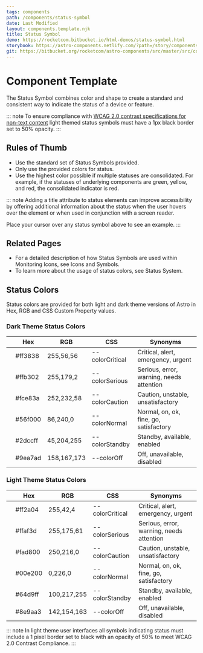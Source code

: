 ```yaml
---
tags: components
path: /components/status-symbol
date: Last Modified
layout: components.template.njk
title: Status Symbol
demo: https://rocketcom.bitbucket.io/html-demos/status-symbol.html
storybook: https://astro-components.netlify.com/?path=/story/components-story--status-symbol
git: https://bitbucket.org/rocketcom/astro-components/src/master/src/components/status-symbol/
---
```


# Component Template

The Status Symbol combines color and shape to create a standard and consistent way to indicate the status of a device or feature.

::: note
To ensure compliance with [WCAG 2.0 contrast specifications for non-text content](https://www.w3.org/WAI/standards-guidelines/wcag/new-in-21/#1411-non-text-contrast-aa) light themed status symbols must have a 1px black border set to 50% opacity.
:::

## Rules of Thumb

- Use the standard set of Status Symbols provided.
- Only use the provided colors for status.
- Use the highest color possible if multiple statuses are consolidated. For example, if the statuses of underlying components are green, yellow, and red, the consolidated indicator is red.

::: note
Adding a title attribute to status elements can improve accessibility by offering additional information about the status when the user hovers over the element or when used in conjunction with a screen reader.

Place your cursor over any status symbol above to see an example.
:::

## Related Pages

- For a detailed description of how Status Symbols are used within Monitoring Icons, see Icons and Symbols.
- To learn more about the usage of status colors, see Status System.

## Status Colors

Status colors are provided for both light and dark theme versions of Astro in Hex, RGB and CSS Custom Property values.

### Dark Theme Status Colors

|     | Hex     | RGB         | CSS             | Synonyms                                 |
| --- | ------- | ----------- | --------------- | ---------------------------------------- |
|     | #ff3838 | 255,56,56   | --colorCritical | Critical, alert, emergency, urgent       |
|     | #ffb302 | 255,179,2   | --colorSerious  | Serious, error, warning, needs attention |
|     | #fce83a | 252,232,58  | --colorCaution  | Caution, unstable, unsatisfactory        |
|     | #56f000 | 86,240,0    | --colorNormal   | Normal, on, ok, fine, go, satisfactory   |
|     | #2dccff | 45,204,255  | --colorStandby  | Standby, available, enabled              |
|     | #9ea7ad | 158,167,173 | --colorOff      | Off, unavailable, disabled               |

### Light Theme Status Colors

|     | Hex     | RGB         | CSS             | Synonyms                                 |
| --- | ------- | ----------- | --------------- | ---------------------------------------- |
|     | #ff2a04 | 255,42,4    | --colorCritical | Critical, alert, emergency, urgent       |
|     | #ffaf3d | 255,175,61  | --colorSerious  | Serious, error, warning, needs attention |
|     | #fad800 | 250,216,0   | --colorCaution  | Caution, unstable, unsatisfactory        |
|     | #00e200 | 0,226,0     | --colorNormal   | Normal, on, ok, fine, go, satisfactory   |
|     | #64d9ff | 100,217,255 | --colorStandby  | Standby, available, enabled              |
|     | #8e9aa3 | 142,154,163 | --colorOff      | Off, unavailable, disabled               |

::: note
In light theme user interfaces all symbols indicating status must include a 1 pixel border set to black with an opacity of 50% to meet WCAG 2.0 Contrast Compliance.
:::
